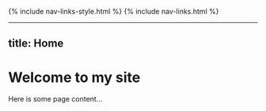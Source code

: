 {% include nav-links-style.html %}
{% include nav-links.html %}

---
title: Home
---

# Welcome to my site

Here is some page content...
